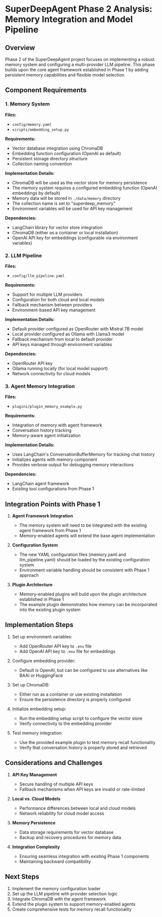 # SuperDeepAgent Phase 2 Analysis: Memory Integration and Model Pipeline

## Overview
Phase 2 of the SuperDeepAgent project focuses on implementing a robust memory system and configuring a multi-provider LLM pipeline. This phase builds upon the core agent framework established in Phase 1 by adding persistent memory capabilities and flexible model selection.

## Component Requirements

### 1. Memory System
**Files:** 
- `config/memory.yaml`
- `scripts/embedding_setup.py`

**Requirements:**
- Vector database integration using ChromaDB
- Embedding function configuration (OpenAI as default)
- Persistent storage directory structure
- Collection naming convention

**Implementation Details:**
- ChromaDB will be used as the vector store for memory persistence
- The memory system requires a configured embedding function (OpenAI embeddings by default)
- Memory data will be stored in `./data/memory` directory
- The collection name is set to "superdeep_memory"
- Environment variables will be used for API key management

**Dependencies:**
- LangChain library for vector store integration
- ChromaDB (either as a container or local installation)
- OpenAI API key for embeddings (configurable via environment variables)

### 2. LLM Pipeline
**Files:**
- `config/llm_pipeline.yaml`

**Requirements:**
- Support for multiple LLM providers
- Configuration for both cloud and local models
- Fallback mechanism between providers
- Environment-based API key management

**Implementation Details:**
- Default provider configured as OpenRouter with Mistral 7B model
- Local provider configured as Ollama with Llama3 model
- Fallback mechanism from local to default provider
- API keys managed through environment variables

**Dependencies:**
- OpenRouter API key
- Ollama running locally (for local model support)
- Network connectivity for cloud models

### 3. Agent Memory Integration
**Files:**
- `plugins/plugin_memory_example.py`

**Requirements:**
- Integration of memory with agent framework
- Conversation history tracking
- Memory-aware agent initialization

**Implementation Details:**
- Uses LangChain's ConversationBufferMemory for tracking chat history
- Initializes agents with memory component
- Provides verbose output for debugging memory interactions

**Dependencies:**
- LangChain agent framework
- Existing tool configurations from Phase 1

## Integration Points with Phase 1

1. **Agent Framework Integration**
   - The memory system will need to be integrated with the existing agent framework from Phase 1
   - Memory-enabled agents will extend the base agent implementation

2. **Configuration System**
   - The new YAML configuration files (memory.yaml and llm_pipeline.yaml) should be loaded by the existing configuration system
   - Environment variable handling should be consistent with Phase 1 approach

3. **Plugin Architecture**
   - Memory-enabled plugins will build upon the plugin architecture established in Phase 1
   - The example plugin demonstrates how memory can be incorporated into the existing plugin system

## Implementation Steps

1. Set up environment variables:
   - Add OpenRouter API key to `.env` file
   - Add OpenAI API key to `.env` file for embeddings

2. Configure embedding provider:
   - Default is OpenAI, but can be configured to use alternatives like BAAI or HuggingFace

3. Set up ChromaDB:
   - Either run as a container or use existing installation
   - Ensure the persistence directory is properly configured

4. Initialize embedding setup:
   - Run the embedding setup script to configure the vector store
   - Verify connectivity to the embedding provider

5. Test memory integration:
   - Use the provided example plugin to test memory recall functionality
   - Verify that conversation history is properly stored and retrieved

## Considerations and Challenges

1. **API Key Management**
   - Secure handling of multiple API keys
   - Fallback mechanisms when API keys are invalid or rate-limited

2. **Local vs. Cloud Models**
   - Performance differences between local and cloud models
   - Network reliability for cloud model access

3. **Memory Persistence**
   - Data storage requirements for vector database
   - Backup and recovery procedures for memory data

4. **Integration Complexity**
   - Ensuring seamless integration with existing Phase 1 components
   - Maintaining backward compatibility

## Next Steps

1. Implement the memory configuration loader
2. Set up the LLM pipeline with provider selection logic
3. Integrate ChromaDB with the agent framework
4. Extend the plugin system to support memory-enabled agents
5. Create comprehensive tests for memory recall functionality

